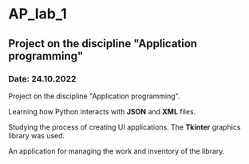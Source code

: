 # AP_lab_1
## Project on the discipline "Application programming"
### Date: 24.10.2022 
Project on the discipline "Application programming".

Learning how Python interacts with **JSON** and **XML** files. 

Studying the process of creating UI applications. The **Tkinter** graphics library was used.

An application for managing the work and inventory of the library.
